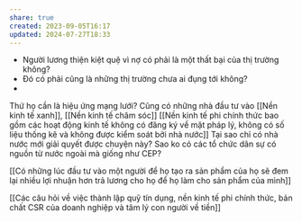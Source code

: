 ```yaml
---
share: true
created: 2023-09-05T16:17
updated: 2024-07-27T18:33
---
```

- Người lương thiện kiệt quệ vì nợ có phải là một thất bại của thị trường không?
- Đó có phải cũng là những thị trường chưa ai đụng tới không?
- 

Thứ họ cần là hiệu ứng mạng lưới? Cũng có những nhà đầu tư vào [[Nền kinh tế xanh]], [[Nền kinh tế chăm sóc]]
[[Nền kinh tế phi chính thức bao gồm các hoạt động kinh tế không có đăng ký về mặt pháp lý, không có số liệu thống kê và không được kiểm soát bởi nhà nước]]
Tại sao chỉ có nhà nước mới giải quyết được chuyện này? Sao ko có các tổ chức dân sự có nguồn từ nước ngoài mà giống như CEP? 

[[Có những lúc đầu tư vào một người để họ tạo ra sản phẩm của họ sẽ đem lại nhiều lợi nhuận hơn trả lương cho họ để họ làm cho sản phẩm của mình]]

[[Các câu hỏi về việc thành lập quỹ tín dụng, nền kinh tế phi chính thức, bản chất CSR của doanh nghiệp và tâm lý con người về tiền]]

